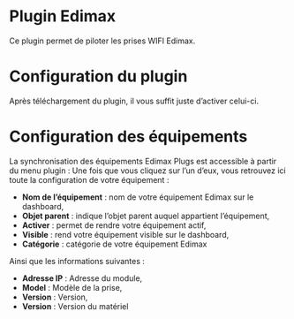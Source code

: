 # Plugin Edimax

Ce plugin permet de piloter les prises WIFI Edimax.

# Configuration du plugin 

Après téléchargement du plugin, il vous suffit juste d’activer celui-ci.

# Configuration des équipements 

La synchronisation des équipements Edimax Plugs est accessible à partir du menu plugin : Une fois que vous cliquez sur l’un d’eux, vous retrouvez ici toute la configuration de votre équipement :

-   **Nom de l’équipement** : nom de votre équipement Edimax sur le dashboard,
-   **Objet parent** : indique l’objet parent auquel appartient l’équipement,
-   **Activer** : permet de rendre votre équipement actif,
-   **Visible** : rend votre équipement visible sur le dashboard,
-   **Catégorie** : catégorie de votre équipement Edimax

Ainsi que les informations suivantes :

-   **Adresse IP** : Adresse du module,
-   **Model** : Modèle de la prise,
-   **Version** : Version,
-   **Version** : Version du matériel


